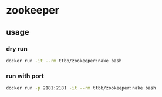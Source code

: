 # zookeeper
## usage
### dry run
```bash
docker run -it --rm ttbb/zookeeper:nake bash
```
### run with port
```bash
docker run -p 2181:2181 -it --rm ttbb/zookeeper:nake bash
```
